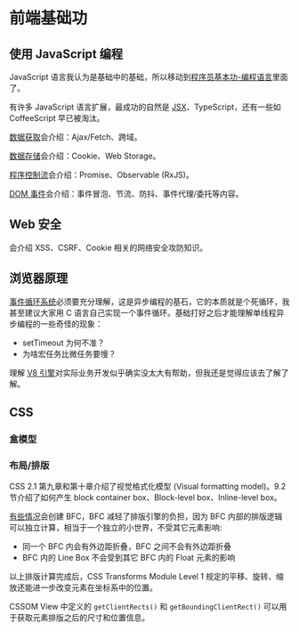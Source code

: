 # 前端基础功

## 使用 JavaScript 编程
JavaScript 语言我认为是基础中的基础，所以移动到[程序员基本功-编程语言](/programmer/language/javascript)里面了。

有许多 JavaScript 语言扩展，最成功的自然是 [JSX](./jsx)、TypeScript，还有一些如 CoffeeScript 早已被淘汰。

[数据获取](./data-fetch)会介绍：Ajax/Fetch、跨域。

[数据存储](./data-store)会介绍：Cookie、Web Storage。

[程序控制流](./control-flow)会介绍：Promise、Observable (RxJS)。

[DOM 事件](./dom-event)会介绍：事件冒泡、节流、防抖、事件代理/委托等内容。

## Web 安全
会介绍 XSS、CSRF、Cookie 相关的网络安全攻防知识。

## 浏览器原理
[事件循环系统](./event-loop)必须要充分理解，这是异步编程的基石，它的本质就是个死循环，我甚至建议大家用 C 语言自己实现一个事件循环。基础打好之后才能理解单线程异步编程的一些奇怪的现象：
- setTimeout 为何不准？
- 为啥宏任务比微任务要慢？

理解 [V8 引擎](./v8-engine)对实际业务开发似乎确实没太大有帮助，但我还是觉得应该去了解了解。

## CSS
### 盒模型

### 布局/排版
CSS 2.1 第九章和第十章介绍了视觉格式化模型 (Visual formatting model)。9.2 节介绍了如何产生 block container box、Block-level box、Inline-level box。

[有些情况](https://developer.mozilla.org/zh-CN/docs/Web/Guide/CSS/Block_formatting_context)会创建 BFC，BFC 减轻了排版引擎的负担，因为 BFC 内部的排版逻辑可以独立计算，相当于一个独立的小世界，不受其它元素影响:
- 同一个 BFC 内会有外边距折叠，BFC 之间不会有外边距折叠
- BFC 内的 Line Box 不会受到其它 BFC 内的 Float 元素的影响

以上排版计算完成后，CSS Transforms Module Level 1 规定的平移、旋转、缩放还能进一步改变元素在坐标系中的位置。

CSSOM View 中定义的 `getClientRects()` 和 `getBoundingClientRect()` 可以用于获取元素排版之后的尺寸和位置信息。
